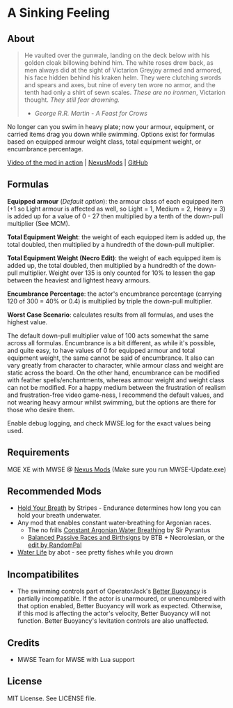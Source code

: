 # A Sinking Feeling #

## About ##

>He vaulted over the gunwale, landing on the deck below with his golden cloak billowing behind him. The white roses drew back, as men
>always did at the sight of Victarion Greyjoy armed and armored, his face hidden behind his kraken helm. They were clutching swords and
>spears and axes, but nine of every ten wore no armor, and the tenth had only a shirt of sewn scales. _These are no ironmen_, Victarion
>thought. _They still fear drowning._
>- _George R.R. Martin - A Feast for Crows_

No longer can you swim in heavy plate; now your armour, equipment, or carried items drag you down while swimming. Options exist for formulas
based on equipped armour weight class, total equipment weight, or encumbrance percentage.

[Video of the mod in action](https://gfycat.com/needysevereisabellineshrike) |
[NexusMods](https://www.nexusmods.com/morrowind/mods/50113) |
[GitHub](https://github.com/celediel/Morrowind-A-Sinking-Feeling)

## Formulas ##

**Equipped armour** (*Default option*): the armour class of each equipped item (+1 so Light armour is affected as well,
so Light = 1, Medium = 2, Heavy = 3) is added up for a value of 0 - 27 then multiplied by a tenth of the down-pull multiplier (See MCM).

**Total Equipment Weight**: the weight of each equipped item is added up, the total doubled, then multiplied by a hundredth of the down-pull multiplier.

**Total Equipment Weight (Necro Edit)**: the weight of each equipped item is added up, the total doubled, then multiplied by a hundredth of the down-pull multiplier.
Weight over 135 is only counted for 10% to lessen the gap between the heaviest and lightest heavy armours.

**Encumbrance Percentage**: the actor's encumbrance percentage (carrying 120 of 300 = 40% or 0.4) is multiplied by triple the down-pull multiplier.

**Worst Case Scenario**: calculates results from all formulas, and uses the highest value.

The default down-pull multiplier value of 100 acts somewhat the same across all formulas. Encumbrance is a bit different, as while it's possible,
and quite easy, to have values of 0 for equipped armour and total equipment weight, the same cannot be said of encumbrance. It also can
vary greatly from character to character, while armour class and weight are static across the board. On the other hand, encumbrance can be
modified with feather spells/enchantments, whereas armour weight and weight class can not be modified. For a happy medium between the frustration
of realism and frustration-free video game-ness, I recommend the default values, and not wearing heavy armour whilst swimming, but the options
are there for those who desire them.

Enable debug logging, and check MWSE.log for the exact values being used.

## Requirements ##
MGE XE with MWSE @ [Nexus Mods](https://www.nexusmods.com/morrowind/mods/41102) \(Make sure you run MWSE-Update.exe\)

## Recommended Mods ##
* [Hold Your Breath](https://www.nexusmods.com/morrowind/mods/48872) by Stripes - Endurance determines how long you can hold your breath underwater.
* Any mod that enables constant water-breathing for Argonian races.
	* The no frills [Constant Argonian Water Breathing](https://www.nexusmods.com/morrowind/mods/15193) by Sir Pyrantus
	* [Balanced Passive Races and Birthsigns](https://www.nexusmods.com/morrowind/mods/47782) by BTB + Necrolesian, or the [edit by RandomPal](https://www.nexusmods.com/morrowind/mods/48683)
* [Water Life](https://www.nexusmods.com/morrowind/mods/42417) by abot - see pretty fishes while you drown

## Incompatibilites ##

* The swimming controls part of OperatorJack's [Better Buoyancy](https://www.nexusmods.com/morrowind/mods/48929) is partially incompatible.
If the actor is unarmoured, or unencumbered with that option enabled, Better Buoyancy will work as expected. Otherwise, if this mod is affecting
the actor's velocity, Better Buoyancy will not function. Better Buoyancy's levitation controls are also unaffected.

## Credits ##

* MWSE Team for MWSE with Lua support

## License ##

MIT License. See LICENSE file.
